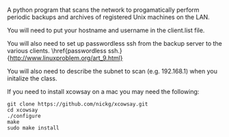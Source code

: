 A python program that scans the network to progamatically perform periodic backups and archives of registered Unix machines on the LAN. 

You will need to put your hostname and username in the client.list file.

You will also need to set up passwordless ssh from the backup server to the various clients.
\href{passwordless ssh.}{http://www.linuxproblem.org/art_9.html}

You will also need to describe the subnet to scan (e.g. 192.168.1) when you initalize the class.

If you need to install xcowsay on a mac you may need the following:
	
	git clone https://github.com/nickg/xcowsay.git	
	cd xcowsay
	./configure
	make
	sudo make install
